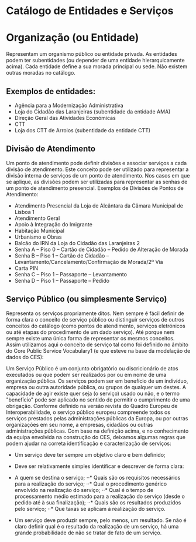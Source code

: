 ﻿# Catálogo de Entidades e Serviços

# Organização (ou Entidade)
Representam um organismo público ou entidade privada. As entidades podem ter subentidades (ou depender de uma entidade hierarquicamente acima). Cada entidade define a sua morada principal ou sede. Não existem outras moradas no catálogo.
## Exemplos de entidades:
* Agência para a Modernização Administrativa
* Loja do Cidadão das Laranjeiras (subentidade da entidade AMA)
* Direção Geral das Atividades Económicas
* CTT
* Loja dos CTT de Arroios (subentidade da entidade CTT)

## Divisão de Atendimento
Um ponto de atendimento pode definir divisões e associar serviços a cada divisão de atendimento. Este conceito pode ser utilizado para representar a divisão interna de serviços de um ponto de atendimento. Nos casos em que se aplique, as divisões podem ser utilizadas para representar as senhas de um ponto de atendimento presencial.
Exemplos de Divisões de Pontos de Atendimento:
* Atendimento Presencial da Loja de Alcântara da Câmara Municipal de Lisboa 1
* Atendimento Geral
* Apoio à Integração do Imigrante
* Habitação Municipal
* Urbanismo e Obras
* Balcão do IRN da Loja do Cidadão das Laranjeiras 2
* Senha A – Piso 0 – Cartão de Cidadão – Pedido de Alteração de Morada
* Senha B – Piso 1 – Cartão de Cidadão – Levantamento/Cancelamento/Confirmação de Morada/2º Via
* Carta PIN
* Senha C – Piso 1 – Passaporte – Levantamento
* Senha D – Piso 1 – Passaporte – Pedido

## Serviço Público (ou simplesmente Serviço)
Representa os serviços propriamente ditos. Nem sempre é fácil definir de forma clara o conceito de serviço público ou distinguir serviços de outros conceitos do catálogo (como pontos de atendimento, serviços eletrónicos ou até etapas do procedimento de um dado serviço). Até porque nem sempre existe uma única forma de representar os mesmos conceitos. Assim utilizamos aqui o conceito de serviço tal como foi definido no âmbito do Core Public Service Vocabulary1 (e que esteve na base da modelação de dados do CES):

 Um Serviço Público é um conjunto obrigatório ou discricionário de atos executados ou que podem ser realizados por ou em nome de uma organização pública. Os serviços podem ser em benefício de um indivíduo, empresa ou outra autoridade pública, ou grupos de qualquer um destes. A capacidade de agir existe quer seja (o serviço) usado ou não, e o termo "benefício" pode ser aplicado no sentido de permitir o cumprimento de uma obrigação. Conforme definido na versão revista do Quadro Europeu de Interoperabilidade, o serviço público europeu compreende todos os serviços prestados pelas administrações públicas da Europa, ou por outras organizações em seu nome, a empresas, cidadãos ou outras administrações públicas.
Com base na definição acima, e no conhecimento da equipa envolvida na construção do CES, deixamos algumas regras que podem ajudar na correta identificação e caracterização de serviços:


* Um serviço deve ter sempre um objetivo claro e bem definido;
* Deve ser relativamente simples identificar e descrever de forma clara:
* A quem se destina o serviço;
⋅⋅* Quais são os requisitos necessários para a realização do serviço;
⋅⋅* Qual o procedimento genérico envolvido na realização do serviço;
⋅⋅* Qual é o tempo de processamento médio estimado para a realização do serviço (desde o pedido até à sua finalização);
⋅⋅* Quais são os resultados produzidos pelo serviço;
⋅⋅* Que taxas se aplicam à realização do serviço.

* Um serviço deve produzir sempre, pelo menos, um resultado. Se não é claro definir qual é o resultado da realização de um serviço, há uma grande probabilidade de não se tratar de fato de um serviço.
